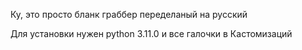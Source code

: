 Ку, это просто бланк граббер переделаный на русский 

Для установки нужен python 3.11.0 и все галочки в Кастомизаций 
